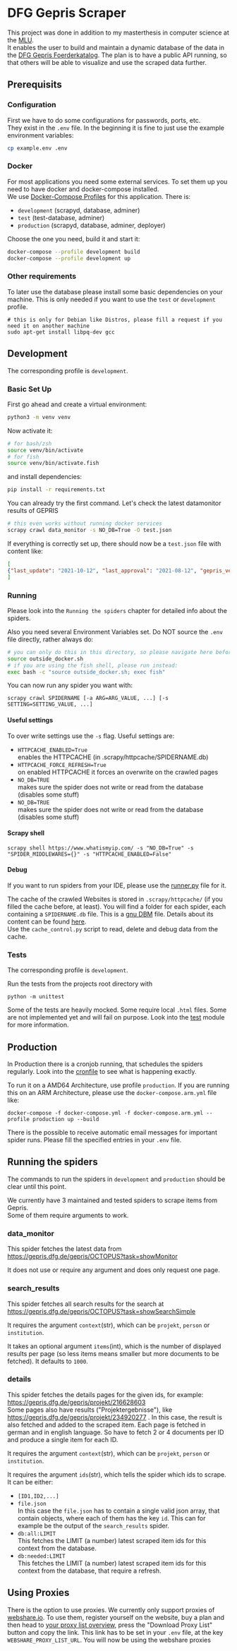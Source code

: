 # DFG Gepris Scraper
This project was done in addition to my masterthesis in computer science at the [MLU](https://www.informatik.uni-halle.de/).  
It enables the user to build and maintain a dynamic database of the data in the [DFG Gepris Foerderkatalog](https://gepris.dfg.de/gepris/OCTOPUS).
The plan is to have a public API running, so that others will be able to visualize and use the scraped data further.

## Prerequisits
### Configuration
First we have to do some configurations for passwords, ports, etc.  
They exist in the `.env` file. In the beginning it is fine to just use the example environment variables:
```sh
cp example.env .env
```

### Docker
For most applications you need some external services. To set them up you need to have docker and docker-compose installed.  
We use [Docker-Compose Profiles](https://docs.docker.com/compose/profiles/) for this application. There is:
* `development` (scrapyd, database, adminer)
* `test` (test-database, adminer)
* `production` (scrapyd, database, adminer, deployer)

Choose the one you need, build it and start it:
```sh
docker-compose --profile development build
docker-compose --profile development up
```

### Other requirements
To later use the database please install some basic dependencies on your machine.
This is only needed if you want to use the `test` or `development` profile.
```shell
# this is only for Debian like Distros, please fill a request if you need it on another machine
sudo apt-get install libpq-dev gcc 
```

## Development
The corresponding profile is `development`.

### Basic Set Up
First go ahead and create a virtual environment:
```sh
python3 -m venv venv
```
Now activate it:
```sh
# for bash/zsh
source venv/bin/activate
# for fish
source venv/bin/activate.fish
```
and install dependencies:
```sh
pip install -r requirements.txt
```

You can already try the first command. Let's check the latest datamonitor results of GEPRIS
```sh
# this even works without running docker services
scrapy crawl data_monitor -s NO_DB=True -O test.json
```
If everything is correctly set up, there should now be a `test.json` file with content like:
```json
[
{"last_update": "2021-10-12", "last_approval": "2021-08-12", "gepris_version": "18.5.0", "current_index_version": "63037efd-37e0-424a-a956-438bfe91dc9d", "current_index_date": "2021-10-12 10:05:44", "finished_project_count": 34874, "project_count": 136266, "person_count": 87475, "institution_count": 37472, "humanities_count": 24936, "life_count": 48182, "natural_count": 34897, "engineering_count": 25362, "infrastructure_count": 11055}
]
```

### Running
Please look into the `Running the spiders` chapter for detailed info about the spiders.

Also you need several Environment Variables set. Do NOT source the `.env` file directly, rather always do:
```bash
# you can only do this in this directory, so please navigate here before running the command
source outside_docker.sh
# if you are using the fish shell, please run instead:
exec bash -c "source outside_docker.sh; exec fish"
```

You can now run any spider you want with:
```shell
scrapy crawl SPIDERNAME [-a ARG=ARG_VALUE, ...] [-s SETTING=SETTING_VALUE, ...]
```

#### Useful settings
To over write settings use the `-s` flag. Useful settings are:
* `HTTPCACHE_ENABLED=True`  
enables the HTTPCACHE (in .scrapy/httpcache/SPIDERNAME.db)
* `HTTPCACHE_FORCE_REFRESH=True`  
  on enabled HTTPCACHE it forces an overwrite on the crawled pages
* `NO_DB=TRUE`  
  makes sure the spider does not write or read from the database (disables some stuff)
* `NO_DB=TRUE`  
  makes sure the spider does not write or read from the database (disables some stuff)

#### Scrapy shell
```shell
scrapy shell https://www.whatismyip.com/ -s "NO_DB=True" -s "SPIDER_MIDDLEWARES={}" -s "HTTPCACHE_ENABLED=False"
```

#### Debug
If you want to run spiders from your IDE, please use the [runner.py](runner.py) file for it.

The cache of the crawled Websites is stored in `.scrapy/httpcache/` (if you filled the cache before, at least).
You will find a folder for each spider, each containing a `SPIDERNAME.db` file. This is a [gnu DBM](https://www.gnu.org.ua/software/gdbm/) file.
Details about its content can be found [here](https://docs.scrapy.org/en/latest/topics/downloader-middleware.html#scrapy.extensions.httpcache.DbmCacheStorage).  
Use the `cache_control.py` script to read, delete and debug data from the cache.

### Tests
The corresponding profile is `development`.

Run the tests from the projects root directory with
```shell
python -m unittest
```
Some of the tests are heavily mocked. Some require local `.html` files. Some are not implemented yet and will fail on purpose.
Look into the [test](test) module for more information.

## Production
In Production there is a cronjob running, that schedules the spiders regularly.
Look into the [cronfile](docker/scheduler_cronfile) to see what is happening exactly.

To run it on a AMD64 Architecture, use profile `production`.
If you are running this on an ARM Architecture, please use the `docker-compose.arm.yml` file like:
```shell
docker-compose -f docker-compose.yml -f docker-compose.arm.yml --profile production up --build
```

There is the possible to receive automatic email messages for important spider runs.
Please fill the specified entries in your `.env` file.

## Running the spiders
The commands to run the spiders in `development` and `production` should be clear until this point.

We currently have 3 maintained and tested spiders to scrape items from Gepris.  
Some of them require arguments to work. 

### data_monitor
This spider fetches the latest data from https://gepris.dfg.de/gepris/OCTOPUS?task=showMonitor  

It does not use or require any argument and does only request one page.

### search_results
This spider fetches all search results for the search at https://gepris.dfg.de/gepris/OCTOPUS?task=showSearchSimple

It requires the argument `context`(str), which can be `projekt`, `person` or `institution`.

It takes an optional argument `items`(int), which is the number of displayed results per page (so less items means smaller but more documents to be fetched). It defaults to `1000`.

### details
This spider fetches the details pages for the given ids, for example: https://gepris.dfg.de/gepris/projekt/216628603  
Some pages also have results ("Projektergebnisse"), like https://gepris.dfg.de/gepris/projekt/234920277 . In this case, the result is also fetched and added to the scraped item.
Each page is fetched in german and in english language. So have to fetch 2 or 4 documents per ID and produce a single item for each ID.

It requires the argument `context`(str), which can be `projekt`, `person` or `institution`.

It requires the argument `ids`(str), which tells the spider which ids to scrape. It can be either:
* `[ID1,ID2,...]`
* `file.json`  
In this case the `file.json` has to contain a single valid json array, that contain objects, where each of them has the key `id`.
This can for example be the output of the `search_results` spider.
* `db:all:LIMIT`  
This fetches the LIMIT (a number) latest scraped item ids for this context from the database.
* `db:needed:LIMIT`  
This fetches the LIMIT (a number) latest scraped item ids for this context from the database, that require a refresh.

## Using Proxies
There is the option to use proxies. We currently only support proxies of [webshare.io](https://www.webshare.io/).
To use them, register yourself on the website, buy a plan and then head to [your proxy list overview](https://proxy.webshare.io/proxy/list), press the "Download Proxy List" button and copy the link.
This link has to be set in your `.env` file, at the key `WEBSHARE_PROXY_LIST_URL`.
You will now be using the webshare proxies